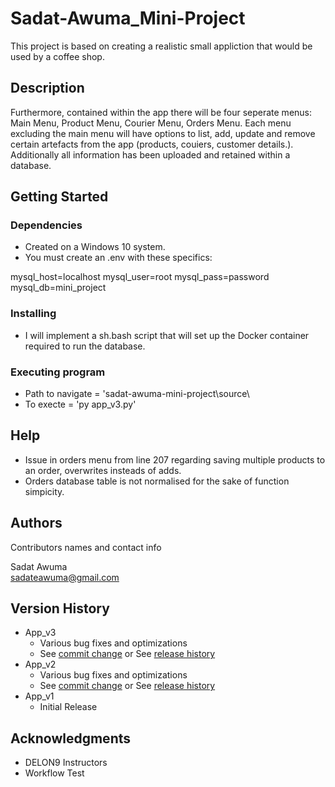 # Sadat-Awuma_Mini-Project


This project is based on creating a realistic small appliction that would be used by a coffee shop.

## Description

Furthermore, contained within the app there will be four seperate menus: Main Menu, Product Menu, Courier Menu, Orders Menu. Each menu excluding the main menu will have options to list, add, update and remove certain artefacts from the app (products, couiers, customer details.). Additionally all information has been uploaded and retained within a database.


## Getting Started

### Dependencies

- Created on a Windows 10 system.
- You must create an .env with these specifics:

mysql_host=localhost
mysql_user=root
mysql_pass=password
mysql_db=mini_project

### Installing

* I will implement a sh.bash script that will set up the Docker container required to run the database.

### Executing program

* Path to navigate = 'sadat-awuma-mini-project\source\
* To execte = 'py app_v3.py'


## Help

* Issue in orders menu from line 207 regarding saving multiple products to an  order,  overwrites insteads of adds.
* Orders database table is not normalised for the sake of function simpicity.


## Authors

Contributors names and contact info

Sadat Awuma  
sadateawuma@gmail.com

## Version History


* App_v3
    * Various bug fixes and optimizations
    * See [commit change]() or See [release history]()
* App_v2
    * Various bug fixes and optimizations 
    * See [commit change]() or See [release history]()
* App_v1
    * Initial Release

## Acknowledgments

- DELON9 Instructors
- Workflow Test
